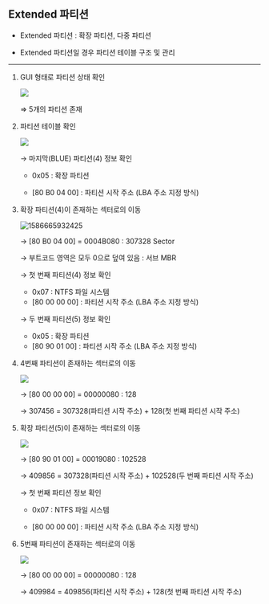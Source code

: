 ## Extended 파티션



- Extended 파티션 : 확장 파티션, 다중 파티션

- Extended 파티션일 경우 파티션 테이블 구조 및 관리

  

---------------



1. GUI 형태로 파티션 상태 확인

   ![](C:\Users\YONGHA.LEE\AppData\Roaming\Typora\typora-user-images\1586664171050.png)

   ⇒ 5개의 파티션 존재



2. 파티션 테이블 확인

   ![](C:\Users\YONGHA.LEE\AppData\Roaming\Typora\typora-user-images\1586664572709.png)

   → 마지막(BLUE) 파티션(4) 정보 확인

   - 0x05 : 확장 파티션

   - [80 B0 04 00] : 파티션 시작 주소 (LBA 주소 지정 방식)

   

3. 확장 파티션(4)이 존재하는 섹터로의 이동

   ![1586665932425](C:\Users\YONGHA.LEE\AppData\Roaming\Typora\typora-user-images\1586665932425.png)

   → [80 B0 04 00] = 0004B080 : 307328 Sector

   → 부트코드 영역은 모두 0으로 덮여 있음 : 서브 MBR

   → 첫 번째 파티션(4) 정보 확인

   - 0x07 : NTFS 파일 시스템
   - [80 00 00 00] : 파티션 시작 주소 (LBA 주소 지정 방식)

   → 두 번째 파티션(5) 정보 확인

   - 0x05 : 확장 파티션
   - [80 90 01 00] : 파티션 시작 주소 (LBA 주소 지정 방식)

   

4. 4번째 파티션이 존재하는 섹터로의 이동

   ![](C:\Users\YONGHA.LEE\AppData\Roaming\Typora\typora-user-images\1586665381931.png)

   → [80 00 00 00] = 00000080 : 128

   → 307456 = 307328(파티션 시작 주소) + 128(첫 번째 파티션 시작 주소)




5. 확장 파티션(5)이 존재하는 섹터로의 이동

   ![](C:\Users\YONGHA.LEE\AppData\Roaming\Typora\typora-user-images\1586665598201.png)
   
   → [80 90 01 00] = 00019080 : 102528
   
   → 409856 = 307328(파티션 시작 주소) + 102528(두 번째 파티션 시작 주소)
   
   → 첫 번째 파티션 정보 확인
   
   - 0x07 : NTFS 파일 시스템
   
   - [80 00 00 00] : 파티션 시작 주소 (LBA 주소 지정 방식)
   
   
   
6. 5번째 파티션이 존재하는 섹터로의 이동

   ![](C:\Users\YONGHA.LEE\AppData\Roaming\Typora\typora-user-images\1586665997694.png)

   → [80 00 00 00] = 00000080 : 128

   → 409984 = 409856(파티션 시작 주소) + 128(첫 번째 파티션 시작 주소)

